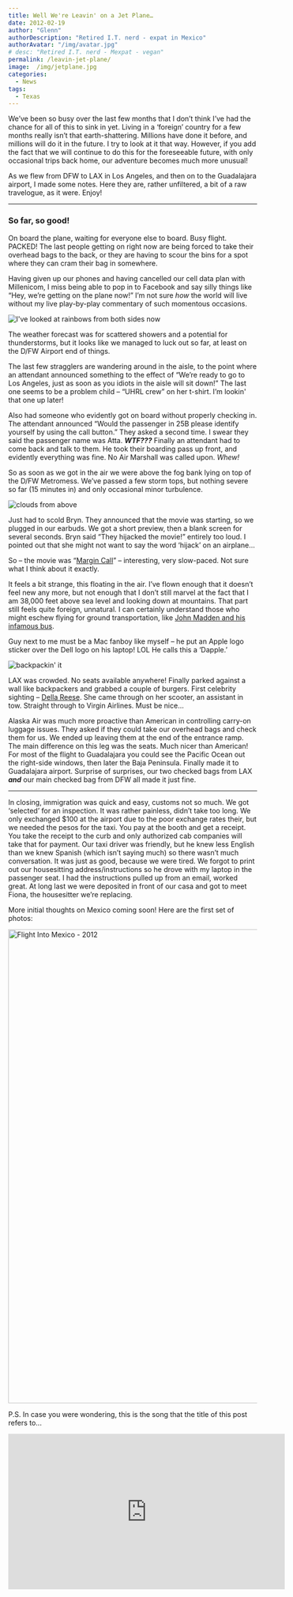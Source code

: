 ```yaml
---
title: Well We're Leavin' on a Jet Plane…
date: 2012-02-19
author: "Glenn"
authorDescription: "Retired I.T. nerd - expat in Mexico"
authorAvatar: "/img/avatar.jpg"
# desc: "Retired I.T. nerd - Mexpat - vegan"
permalink: /leavin-jet-plane/
image:  /img/jetplane.jpg
categories:
  - News
tags:
  - Texas
---
```

We’ve been so busy over the last few months that I don’t think I’ve had the chance for all of this to sink in yet. Living in a ‘foreign’ country for a few months really isn’t that earth-shattering. Millions have done it before, and millions will do it in the future. I try to look at it that way. However, if you add the fact that we will continue to do this for the foreseeable future, with only occasional trips back home, our adventure becomes much more unusual!

As we flew from DFW to LAX in Los Angeles, and then on to the Guadalajara airport, I made some notes. Here they are, rather unfiltered, a bit of a raw travelogue, as it were. Enjoy!

* * *

### So far, so good!

On board the plane, waiting for everyone else to board. Busy flight. PACKED! The last people getting on right now are being forced to take their overhead bags to the back, or they are having to scour the bins for a spot where they can cram their bag in somewhere.

Having given up our phones and having cancelled our cell data plan with Millenicom, I miss being able to pop in to Facebook and say silly things like “Hey, we’re getting on the plane now!” I’m not sure *how* the world will live without my live play-by-play commentary of such momentous occasions.

![I've looked at rainbows from both sides now](https://flic.kr/p/2gYukUF)

The weather forecast was for scattered showers and a potential for thunderstorms, but it looks like we managed to luck out so far, at least on the D/FW Airport end of things.

The last few stragglers are wandering around in the aisle, to the point where an attendant announced something to the effect of “We’re ready to go to Los Angeles, just as soon as you idiots in the aisle will sit down!” The last one seems to be a problem child – “UHRL crew” on her t-shirt. I’m lookin' that one up later!

Also had someone who evidently got on board without properly checking in. The attendant announced “Would the passenger in 25B please identify yourself by using the call button.” They asked a second time. I swear they said the passenger name was Atta. ***WTF???*** Finally an attendant had to come back and talk to them. He took their boarding pass up front, and evidently everything was fine. No Air Marshall was called upon. *Whew!*

So as soon as we got in the air we were above the fog bank lying on top of the D/FW Metromess. We’ve passed a few storm tops, but nothing severe so far (15 minutes in) and only occasional minor turbulence.

![clouds from above](https://flic.kr/p/2gYumF5)

Just had to scold Bryn. They announced that the movie was starting, so we plugged in our earbuds. We got a short preview, then a blank screen for several seconds. Bryn said “They hijacked the movie!” entirely too loud. I pointed out that she might not want to say the word ‘hijack’ on an airplane…

So – the movie was “[Margin Call][1]” – interesting, very slow-paced. Not sure what I think about it exactly.

It feels a bit strange, this floating in the air. I’ve flown enough that it doesn’t feel new any more, but not enough that I don’t still marvel at the fact that I am 38,000 feet above sea level and looking down at mountains. That part still feels quite foreign, unnatural. I can certainly understand those who might eschew flying for ground transportation, like [John Madden and his infamous bus][2].

Guy next to me must be a Mac fanboy like myself – he put an Apple logo sticker over the Dell logo on his laptop! LOL He calls this a ‘Dapple.’

![backpackin' it](https://flic.kr/p/2gYun9j)

LAX was crowded. No seats available anywhere! Finally parked against a wall like backpackers and grabbed a couple of burgers. First celebrity sighting – [Della Reese][3]. She came through on her scooter, an assistant in tow. Straight through to Virgin Airlines. Must be nice…

Alaska Air was much more proactive than American in controlling carry-on luggage issues. They asked if they could take our overhead bags and check them for us. We ended up leaving them at the end of the entrance ramp. The main difference on this leg was the seats. Much nicer than American! For most of the flight to Guadalajara you could see the Pacific Ocean out the right-side windows, then later the Baja Peninsula. Finally made it to Guadalajara airport. Surprise of surprises, our two checked bags from LAX ***and*** our main checked bag from DFW all made it just fine.

* * *

In closing, immigration was quick and easy, customs not so much. We got ‘selected’ for an inspection. It was rather painless, didn’t take too long. We only exchanged $100 at the airport due to the poor exchange rates their, but we needed the pesos for the taxi. You pay at the booth and get a receipt. You take the receipt to the curb and only authorized cab companies will take that for payment. Our taxi driver was friendly, but he knew less English than we knew Spanish (which isn’t saying much) so there wasn’t much conversation. It was just as good, because we were tired. We forgot to print out our housesitting address/instructions so he drove with my laptop in the passenger seat. I had the instructions pulled up from an email, worked great. At long last we were deposited in front of our casa and got to meet Fiona, the housesitter we’re replacing.

More initial thoughts on Mexico coming soon! Here are the first set of photos:

<a data-flickr-embed="true" data-header="true" data-footer="true"  href="https://www.flickr.com/photos/vagabondians/albums/72157710353985661" title="Flight Into Mexico - 2012"><img src="https://live.staticflickr.com/65535/48553166441_2130ec77da_b.jpg" width="720" height="960" alt="Flight Into Mexico - 2012"></a><script async src="//embedr.flickr.com/assets/client-code.js" charset="utf-8"></script>

P.S. In case you were wondering, this is the song that the title of this post refers to...

<iframe width="560" height="315" src="https://www.youtube.com/embed/f52hXkjANws" frameborder="0" allow="accelerometer; autoplay; encrypted-media; gyroscope; picture-in-picture" allowfullscreen></iframe>

 [1]: https://en.wikipedia.org/wiki/Margin_Call
 [2]: https://en.wikipedia.org/wiki/John_Madden#Fear_of_flying
 [3]: https://en.wikipedia.org/wiki/Della_Reese